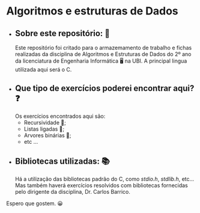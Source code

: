 # Algoritmos e estruturas de Dados
- ## Sobre este repositório: 📁
   Este repositório foi critado para o armazemamento de trabalho e fichas realizadas da disciplina de Algoritmos e Estruturas de Dados do 2º ano da licenciatura de Engenharia Informática 🖥️ na UBI. A principal lingua utilizada aqui será o C.
- ## Que tipo de exercícios poderei encontrar aqui? ❓
    Os exercícios encontrados aqui são:
    - Recursividade 🔄️;
    - Listas ligadas 🔗;
    - Arvores binárias 🌳;
    - etc ...
- ## Bibliotecas utilizadas: 📚
    Há a utilização das bibliotecas padrão do C, como _stdio.h_, _stdlib.h_, etc... Mas também haverá exercícios resolvidos com bibliotecas fornecidas pelo dirigente da disciplina, Dr. Carlos Barrico.

<p>
Espero que gostem. 😀